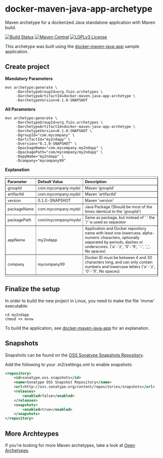 # docker-maven-java-app-archetype
Maven archetype for a dockerized Java standalone application with Maven build.

[![Build Status](https://jenkins.fuin.org/job/docker-maven-java-app-archetype/badge/icon)](https://jenkins.fuin.org/job/docker-maven-java-app-archetype/)
[![Maven Central](https://maven-badges.herokuapp.com/maven-central/org.fuin.archetypes/docker-maven-java-app-archetype/badge.svg)](https://maven-badges.herokuapp.com/maven-central/org.fuin.archetypes/docker-maven-java-app-archetype/)
[![LGPLv3 License](http://img.shields.io/badge/license-LGPLv3-blue.svg)](https://www.gnu.org/licenses/lgpl.html)

This archetype was built using the [docker-maven-java-app](https://github.com/fuinorg/docker-maven-java-app) sample application.

## Create project

**Mandatory Parameters**
```
mvn archetype:generate \
     -DarchetypeGroupId=org.fuin.archetypes \
     -DarchetypeArtifactId=docker-maven-java-app-archetype \
     -DarchetypeVersion=0.1.0-SNAPSHOT
```

**All Parameters**
```
mvn archetype:generate \
     -DarchetypeGroupId=org.fuin.archetypes \
     -DarchetypeArtifactId=docker-maven-java-app-archetype \
     -DarchetypeVersion=0.1.0-SNAPSHOT \
     -DgroupId="com.mycompany" \
     -DartifactId="my2ndapp" \
     -Dversion="0.1.0-SNAPSHOT" \
     -DpackageName="com.mycompany.my2ndapp" \
     -DpackagePath="com/mycompany/my2ndapp" \
     -DappName="my2ndapp" \
     -Dcompany="mycompany99"
```

**Explanation**
<table border="1" style="font-size:0.9em; text-align:left; vertical-align:top; padding-top:5px; padding-bottom:4px;">
<tr><th>Parameter</th><th>Default Value</th><th>Description</th></tr>
<tr><td>groupId</td><td>com.mycompany.mydsl</td><td>Maven 'groupId'</td></tr>
<tr><td>artifactId</td><td>com.mycompany.mydsl</td><td>Maven 'artifactId'</td></tr>
<tr><td>version</td><td>0.1.0-SNAPSHOT</td><td>Maven 'version'</td></tr>
<tr><td>packageName</td><td>com.mycompany.mydsl</td><td>Java Package (Should be most of the times identical to the 'groupId')</td></tr>
<tr><td>packagePath</td><td>com/mycompany/mydsl</td><td>Same as package, but instead of '.' the '/' is used as separator</td></tr>
<tr><td>appName</td><td>my2ndapp</td><td>Application and Docker repository name with least one lowercase, alpha-numeric characters, optionally separated by periods, dashes or underscores.  ('a'-'z', '0'-'9', '-', '_', No spaces)</td></tr>
<tr><td>company</td><td>mycompany99</td><td>Docker ID must be between 4 and 30 characters long, and can only contain numbers and lowercase letters ('a'-'z', '0'-'9', No spaces)</td></tr>
</table>

## Finalize the setup
In order to build the new project in Linux, you need to make the file 'mvnw' executable:

```
cd my2ndapp 
chmod +x mvnw
```

To build the application, see [docker-maven-java-app](https://github.com/fuinorg/docker-maven-java-app) for an explanation.


## Snapshots

Snapshots can be found on the [OSS Sonatype Snapshots Repository](http://oss.sonatype.org/content/repositories/snapshots/org/fuin "Snapshot Repository"). 

Add the following to your .m2/settings.xml to enable snapshots:

```xml
<repository>
    <id>sonatype.oss.snapshots</id>
    <name>Sonatype OSS Snapshot Repository</name>
    <url>http://oss.sonatype.org/content/repositories/snapshots</url>
    <releases>
        <enabled>false</enabled>
    </releases>
    <snapshots>
        <enabled>true</enabled>
    </snapshots>
</repository>
```

## More Archteypes

If you're looking for more Maven archetypes, take a look at [Open Archetypes](https://github.com/open-archetypes "Open Archetypes").
